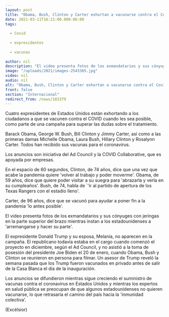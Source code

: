 ```yaml
---
layout: post
title: "Obama, Bush, Clinton y Carter exhortan a vacunarse contra el Covid"
date: 2021-03-11T16:21:00.000-06:00
tags:
  
  - Covid
  
  - expresidentes
  
  - vacunas
  
author: nil
description: "El video presenta fotos de los exmandatarios y sus cónyuges con jeringas en la parte superior del brazo mientras instan a los estadounidenses a 'arremangarse y hacer su parte'"
image: "/uploads/2021/images-2543365.jpg"
video: nil
audio: nil
alt: "Obama, Bush, Clinton y Carter exhortan a vacunarse contra el Covid"
front: false
section: "Internacional"
redirect_from: /news/183379
---
```


Cuatro expresidentes de Estados Unidos están exhortando a los ciudadanos a que se vacunen contra el COVID cuando les sea posible, como parte de una campaña para superar las dudas sobre el tratamiento.

Barack Obama, George W. Bush, Bill Clinton y Jimmy Carter, así como a las primeras damas Michelle Obama, Laura Bush, Hillary Clinton y Rosalynn Carter. Todos han recibido sus vacunas para el coronavirus.

Los anuncios son iniciativa del Ad Council y la COVID Collaborative, que es apoyada por empresas.

En el espacio de 60 segundos, Clinton, de 74 años, dice que una vez que acabe la pandemia quiere 'volver al trabajo y poder moverme'. Obama, de 59 años, dice que quiere poder visitar a su suegra para 'abrazarla y verla en su cumpleaños'. Bush, de 74, habla de `'ir al partido de apertura de los Texas Rangers con el estadio lleno'.

Carter, de 96 años, dice que se vacunó para ayudar a poner fin a la pandemia 'lo antes posible'.

El video presenta fotos de los exmandatarios y sus cónyuges con jeringas en la parte superior del brazo mientras instan a los estadounidenses a 'arremangarse y hacer su parte'.

El expresidente Donald Trump y su esposa, Melania, no aparecen en la campaña. El republicano todavía estaba en el cargo cuando comenzó el proyecto en diciembre, según el Ad Council, y no asistió a la toma de posesión del presidente Joe Biden el 20 de enero, cuando Obama, Bush y Clinton se reunieron en persona para filmar. Un asesor de Trump reveló la semana pasada que los Trump fueron vacunados en privado antes de salir de la Casa Blanca el día de la inauguración.

Los anuncios se difundieron mientras sigue creciendo el suministro de vacunas contra el coronavirus en Estados Unidos y mientras los expertos en salud pública se preocupan de que algunos estadounidenses no quieren vacunarse, lo que retrasaría el camino del país hacia la 'inmunidad colectiva'.

(Excélsior)